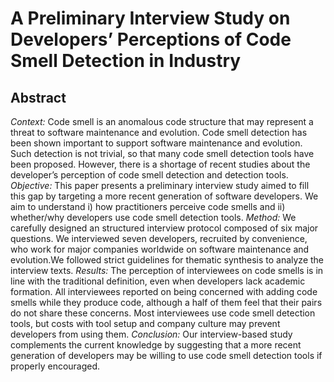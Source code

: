 # A Preliminary Interview Study on Developers’ Perceptions of Code Smell Detection in Industry

## Abstract

_Context:_ Code smell is an anomalous code structure that may represent a threat to software maintenance and evolution. Code smell detection has been shown important to support software maintenance and evolution. Such detection is not trivial, so that many code smell detection tools have been proposed. However, there is a shortage of recent studies about the developer’s perception of code smell detection and detection tools. _Objective:_ This paper presents a preliminary interview study aimed to fill this gap by targeting a more recent generation of software developers. We aim to understand i) how practitioners perceive code smells and ii) whether/why developers use code smell detection tools. _Method:_ We carefully designed an structured interview protocol composed of six major questions. We interviewed seven developers, recruited by convenience, who work for major companies worldwide on software maintenance and evolution.We followed strict guidelines for thematic synthesis to analyze the interview texts. _Results:_ The perception of interviewees on code smells is in line with the traditional definition, even when developers lack academic formation. All interviewees reported on being concerned with adding code smells while they produce code, although a half of them feel that their pairs do not share these concerns. Most interviewees use code smell detection tools, but costs with tool setup and company culture may prevent developers from using them. _Conclusion:_ Our interview-based study complements the current knowledge by suggesting that a more recent generation of developers may be willing to use code smell detection tools if properly encouraged.
